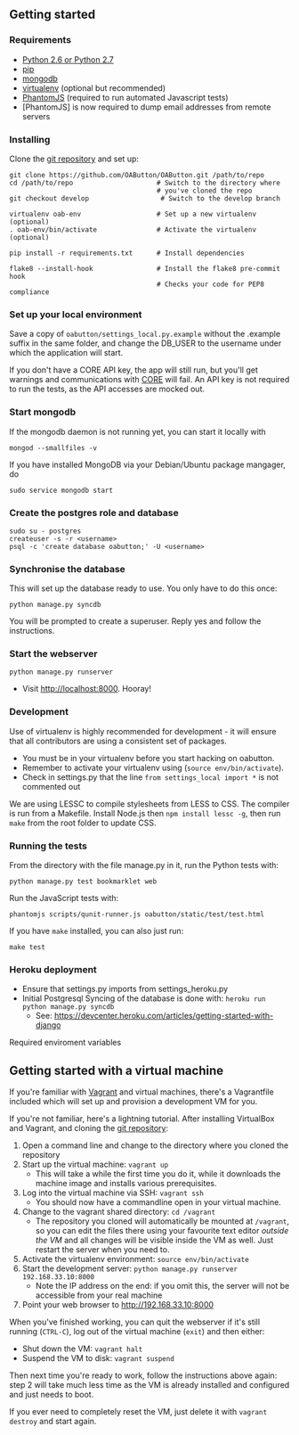 ## Getting started

### Requirements

 * [Python 2.6 or Python 2.7](http://www.python.org/getit/)
 * [pip](http://www.pip-installer.org/en/latest/installing.html)
 * [mongodb](http://docs.mongodb.org/manual/installation/)
 * [virtualenv](https://pypi.python.org/pypi/virtualenv) (optional but
   recommended)
 * [PhantomJS](http://phantomjs.org/) (required to run automated
   Javascript tests)
 * [PhantomJS] is now required to dump email addresses from remote
   servers

### Installing

Clone the [git repository][repo] and set up:
```
git clone https://github.com/OAButton/OAButton.git /path/to/repo
cd /path/to/repo                     # Switch to the directory where
                                     # you've cloned the repo
git checkout develop                  # Switch to the develop branch

virtualenv oab-env                   # Set up a new virtualenv (optional)
. oab-env/bin/activate               # Activate the virtualenv (optional)

pip install -r requirements.txt      # Install dependencies

flake8 --install-hook                # Install the flake8 pre-commit hook
                                     # Checks your code for PEP8 compliance
```

### Set up your local environment

Save a copy of `oabutton/settings_local.py.example` without the .example suffix
in the same folder, and change the DB_USER to the username under which the
application will start. 

If you don't have a CORE API key, the app will still run, but you'll get
warnings and communications with [CORE](http://core.kmi.open.ac.uk/)
will fail.  An API key is not required to run the tests, as the API
accesses are mocked out.

### Start mongodb

If the mongodb daemon is not running yet, you can start it locally with
```
mongod --smallfiles -v
```

If you have installed MongoDB via your Debian/Ubuntu package mangager, do
```
sudo service mongodb start
```

### Create the postgres role and database
```
sudo su - postgres
createuser -s -r <username>
psql -c 'create database oabutton;' -U <username>
```

### Synchronise the database

This will set up the database ready to use. You only have to do this once:
```
python manage.py syncdb
```
You will be prompted to create a superuser. Reply yes and follow the
instructions.


### Start the webserver

```
python manage.py runserver
```

 * Visit <http://localhost:8000>. Hooray!

### Development

Use of virtualenv is highly recommended for development - it will
ensure that all contributors are using a consistent set of packages.

 * You must be in your virtualenv before you start hacking on oabutton.
 * Remember to activate your virtualenv using (`source env/bin/activate`).
 * Check in settings.py that the line `from settings_local import *`
   is not commented out

We are using LESSC to compile stylesheets from LESS to CSS. The compiler is
run from a Makefile. Install Node.js then `npm install lessc -g`, then run
`make` from the root folder to update CSS.

### Running the tests

From the directory with the file manage.py in it, run the Python tests
with:
```
python manage.py test bookmarklet web
```

Run the JavaScript tests with:
```
phantomjs scripts/qunit-runner.js oabutton/static/test/test.html
```

If you have `make` installed, you can also just run:
```
make test
```

### Heroku deployment

 * Ensure that settings.py imports from settings_heroku.py
 * Initial Postgresql Syncing of the database is done with: `heroku run python manage.py syncdb`
   * See: https://devcenter.heroku.com/articles/getting-started-with-django

Required enviroment variables

## Getting started with a virtual machine

If you're familiar with [Vagrant](http://vagrantup.com/) and virtual
machines, there's a Vagrantfile included which will set up and
provision a development VM for you.

If you're not familiar, here's a lightning tutorial. After installing
VirtualBox and Vagrant, and cloning the [git repository][repo]:

1. Open a command line and change to the directory where you cloned
   the repository
2. Start up the virtual machine: `vagrant up`
    * This will take a while the first time you do it, while it
      downloads the machine image and installs various prerequisites.
3. Log into the virtual machine via SSH: `vagrant ssh`
    * You should now have a commandline open in your virtual machine.
4. Change to the vagrant shared directory: `cd /vagrant`
    * The repository you cloned will automatically be mounted at
      `/vagrant`, so you can edit the files there using your favourite
      text editor *outside the VM* and all changes will be visible
      inside the VM as well.  Just restart the server when you need
      to.
5. Activate the virtualenv environment: `source env/bin/activate`
6. Start the development server: `python manage.py runserver
   192.168.33.10:8000`
    * Note the IP address on the end: if you omit this, the server will not be accessible from your real machine
7. Point your web browser to <http://192.168.33.10:8000>

When you've finished working, you can quit the webserver if it's still
running (`CTRL-C`), log out of the virtual machine (`exit`) and then
either:

* Shut down the VM: `vagrant halt`
* Suspend the VM to disk: `vagrant suspend`

Then next time you're ready to work, follow the instructions above
again: step 2 will take much less time as the VM is already installed
and configured and just needs to boot.

If you ever need to completely reset the VM, just delete it with
`vagrant destroy` and start again.

[repo]: http://github.com/OAButton/OAButton
